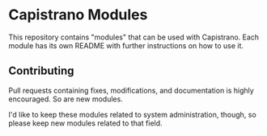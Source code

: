 # Capistrano Modules

This repository contains "modules" that can be used with Capistrano. Each module has its own README with further instructions on how to use it.

## Contributing

Pull requests containing fixes, modifications, and documentation is highly encouraged. So are new modules.

I'd like to keep these modules related to system administration, though, so please keep new modules related to that field.
